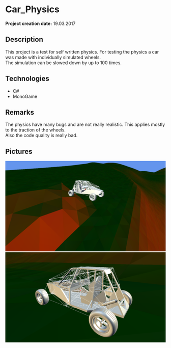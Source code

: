 # Car_Physics

__Project creation date:__ 19.03.2017

## Description
This project is a test for self written physics. For testing the physics a car was made with individually simulated wheels.\
The simulation can be slowed down by up to 100 times.

## Technologies
* C#
* MonoGame

## Remarks
The physics have many bugs and are not really realistic. This applies mostly to the traction of the wheels.\
Also the code quality is really bad.

## Pictures
![Examples1](Car_Physics_1.png)
![Examples2](Car_Physics_2.png)
